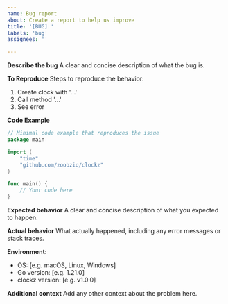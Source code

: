 ```yaml
---
name: Bug report
about: Create a report to help us improve
title: '[BUG] '
labels: 'bug'
assignees: ''

---
```


**Describe the bug**
A clear and concise description of what the bug is.

**To Reproduce**
Steps to reproduce the behavior:
1. Create clock with '...'
2. Call method '...'
3. See error

**Code Example**
```go
// Minimal code example that reproduces the issue
package main

import (
    "time"
    "github.com/zoobzio/clockz"
)

func main() {
    // Your code here
}
```

**Expected behavior**
A clear and concise description of what you expected to happen.

**Actual behavior**
What actually happened, including any error messages or stack traces.

**Environment:**
 - OS: [e.g. macOS, Linux, Windows]
 - Go version: [e.g. 1.21.0]
 - clockz version: [e.g. v1.0.0]

**Additional context**
Add any other context about the problem here.
